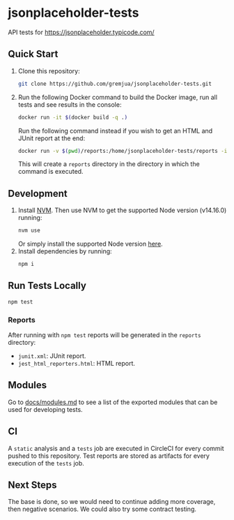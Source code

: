 # jsonplaceholder-tests

API tests for https://jsonplaceholder.typicode.com/

## Quick Start

1. Clone this repository:
    ```sh
    git clone https://github.com/gremjua/jsonplaceholder-tests.git
    ```
1. Run the following Docker command to build the Docker image, run all tests and see results in the console:

    ```sh
    docker run -it $(docker build -q .)
    ```

    Run the following command instead if you wish to get an HTML and JUnit report at the end:

    ```sh
    docker run -v $(pwd)/reports:/home/jsonplaceholder-tests/reports -it $(docker build -q .)
    ```

    This will create a `reports` directory in the directory in which the command is executed.

## Development

1. Install [NVM](https://github.com/nvm-sh/nvm). Then use NVM to get the supported Node version (v14.16.0) running:
    ```sh
    nvm use
    ```
    Or simply install the supported Node version [here](https://nodejs.org/dist/v14.16.0/).
1. Install dependencies by running:
    ```sh
    npm i
    ```

## Run Tests Locally

```sh
npm test
```

### Reports

After running with `npm test` reports will be generated in the `reports` directory:

-   `junit.xml`: JUnit report.
-   `jest_html_reporters.html`: HTML report.

## Modules

Go to [docs/modules.md](docs/modules.md) to see a list of the exported modules that can be used for developing tests.

## CI

A `static` analysis and a `tests` job are executed in CircleCI for every commit pushed to this repository.
Test reports are stored as artifacts for every execution of the `tests` job.

## Next Steps

The base is done, so we would need to continue adding more coverage, then negative scenarios. We could also try some contract testing.
